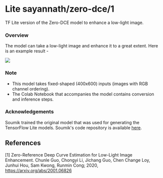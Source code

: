 # Lite sayannath/zero-dce/1
TF Lite version of the Zero-DCE model to enhance a low-light image.

<!-- asset-path: https://github.com/sayannath/Zero-DCE-TFLite/releases/download/0.0.2/zero-dce.tflite -->
<!-- dataset: lol -->
<!-- task: image-super-resolution -->
<!-- network-architecture: other -->
<!-- fine-tunable: false -->
<!-- license: apache-2.0 -->
<!-- parent-model: sayannath/zero-dce/1 -->
<!-- colab: TODO -->

### Overview
The model can take a low-light image and enhance it to a great extent. Here is an example result -

![](https://i.imgur.com/mBFhXxy.png)

### Note
- This model takes fixed-shaped (400x600) inputs (images with RGB channel ordering).
- The Colab Notebook that accompanies the model contains conversion and inference steps.

### Acknowledgements
Soumik trained the original model that was used for generating the TensorFlow Lite models. Soumik's code repository is available [here](https://github.com/soumik12345/Zero-DCE).

References
--------------
[1] Zero-Reference Deep Curve Estimation for Low-Light Image Enhancement. Chunle Guo, Chongyi Li, Jichang Guo, Chen Change Loy, Junhui Hou, Sam Kwong, Runmin Cong; 2020, https://arxiv.org/abs/2001.06826